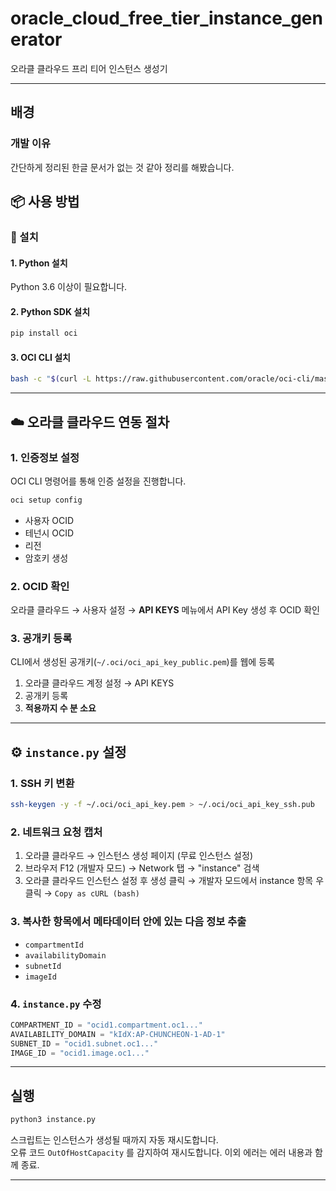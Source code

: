 # oracle_cloud_free_tier_instance_generator

오라클 클라우드 프리 티어 인스턴스 생성기

---

## 배경
### 개발 이유
간단하게 정리된 한글 문서가 없는 것 같아 정리를 해봤습니다.

## 📦 사용 방법

### 🔧 설치

#### 1. Python 설치
Python 3.6 이상이 필요합니다.

#### 2. Python SDK 설치
```bash
pip install oci
```

#### 3. OCI CLI 설치
```bash
bash -c "$(curl -L https://raw.githubusercontent.com/oracle/oci-cli/master/scripts/install/install.sh)"
```

---

## ☁️ 오라클 클라우드 연동 절차

### 1. 인증정보 설정
OCI CLI 명령어를 통해 인증 설정을 진행합니다.
```bash
oci setup config
```

- 사용자 OCID
- 테넌시 OCID
- 리전
- 암호키 생성

### 2. OCID 확인
오라클 클라우드 → 사용자 설정 → **API KEYS** 메뉴에서 API Key 생성 후 OCID 확인

### 3. 공개키 등록
CLI에서 생성된 공개키(`~/.oci/oci_api_key_public.pem`)를 웹에 등록

1. 오라클 클라우드 계정 설정 → API KEYS
2. 공개키 등록
3. **적용까지 수 분 소요**

---

## ⚙️ `instance.py` 설정

### 1. SSH 키 변환
```bash
ssh-keygen -y -f ~/.oci/oci_api_key.pem > ~/.oci/oci_api_key_ssh.pub
```

### 2. 네트워크 요청 캡처
1. 오라클 클라우드 → 인스턴스 생성 페이지 (무료 인스턴스 설정)
2. 브라우저 F12 (개발자 모드) → Network 탭 → "instance" 검색
3. 오라클 클라우드 인스턴스 설정 후 생성 클릭 → 개발자 모드에서 instance 항목 우클릭 → `Copy as cURL (bash)`

### 3. 복사한 항목에서 메타데이터 안에 있는 다음 정보 추출
- `compartmentId`
- `availabilityDomain`
- `subnetId`
- `imageId`

### 4. `instance.py` 수정

```python
COMPARTMENT_ID = "ocid1.compartment.oc1..."
AVAILABILITY_DOMAIN = "kIdX:AP-CHUNCHEON-1-AD-1"
SUBNET_ID = "ocid1.subnet.oc1..."
IMAGE_ID = "ocid1.image.oc1..."
```

---

## 실행

```bash
python3 instance.py
```

스크립트는 인스턴스가 생성될 때까지 자동 재시도합니다.  
오류 코드 `OutOfHostCapacity` 를 감지하여 재시도합니다.
이외 에러는 에러 내용과 함께 종료.

---


